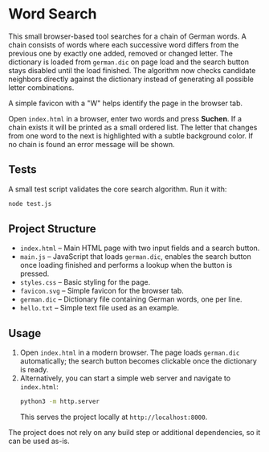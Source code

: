 # Word Search

This small browser-based tool searches for a chain of German words. A chain consists of words where each successive word differs from the previous one by exactly one added, removed or changed letter. The dictionary is loaded from `german.dic` on page load and the search button stays disabled until the load finished. The algorithm now checks candidate neighbors directly against the dictionary instead of generating all possible letter combinations.

A simple favicon with a "W" helps identify the page in the browser tab.

Open `index.html` in a browser, enter two words and press **Suchen**. If a chain exists it will be printed as a small ordered list. The letter that changes from one word to the next is highlighted with a subtle background color. If no chain is found an error message will be shown.

## Tests

A small test script validates the core search algorithm. Run it with:

```bash
node test.js
```

## Project Structure

- `index.html` – Main HTML page with two input fields and a search button.
- `main.js` – JavaScript that loads `german.dic`, enables the search button once loading finished and performs a lookup when the button is pressed.
- `styles.css` – Basic styling for the page.
- `favicon.svg` – Simple favicon for the browser tab.
- `german.dic` – Dictionary file containing German words, one per line.
- `hello.txt` – Simple text file used as an example.

## Usage

1. Open `index.html` in a modern browser. The page loads `german.dic` automatically; the search button becomes clickable once the dictionary is ready.
2. Alternatively, you can start a simple web server and navigate to `index.html`:
   ```bash
   python3 -m http.server
   ```
   This serves the project locally at `http://localhost:8000`.

The project does not rely on any build step or additional dependencies, so it can be used as-is.

